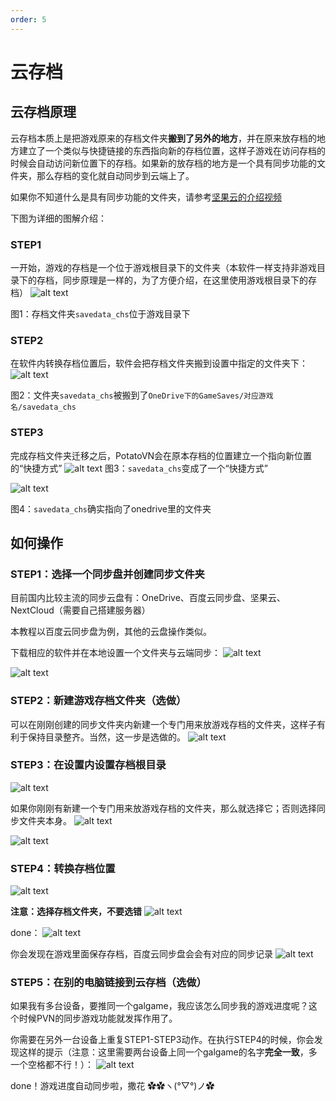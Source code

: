 ```yaml
---
order: 5
---
```


# 云存档

## 云存档原理
云存档本质上是把游戏原来的存档文件夹**搬到了另外的地方**，并在原来放存档的地方建立了一个类似与快捷链接的东西指向新的存档位置，这样子游戏在访问存档的时候会自动访问新位置下的存档。如果新的放存档的地方是一个具有同步功能的文件夹，那么存档的变化就自动同步到云端上了。

如果你不知道什么是具有同步功能的文件夹，请参考[坚果云的介绍视频](https://www.bilibili.com/video/BV1oK4y157LX/)

下图为详细的图解介绍：
### STEP1
一开始，游戏的存档是一个位于游戏根目录下的文件夹（本软件一样支持非游戏目录下的存档，同步原理是一样的，为了方便介绍，在这里使用游戏根目录下的存档）
![alt text](./images/cloud-savedata/cloud-savedata1.png)

图1：存档文件夹`savedata_chs`位于游戏目录下

### STEP2
在软件内转换存档位置后，软件会把存档文件夹搬到设置中指定的文件夹下：
![alt text](./images/cloud-savedata/cloud-savedata2.png)

图2：文件夹`savedata_chs`被搬到了`OneDrive下的GameSaves/对应游戏名/savedata_chs` 

### STEP3
完成存档文件夹迁移之后，PotatoVN会在原本存档的位置建立一个指向新位置的“快捷方式”
![alt text](./images/cloud-savedata/cloud-savedata3.png)
图3：`savedata_chs`变成了一个“快捷方式”

![alt text](./images/cloud-savedata/cloud-savedata4.png)

图4：`savedata_chs`确实指向了onedrive里的文件夹

## 如何操作
### STEP1：选择一个同步盘并创建同步文件夹
目前国内比较主流的同步云盘有：OneDrive、百度云同步盘、坚果云、NextCloud（需要自己搭建服务器）

本教程以百度云同步盘为例，其他的云盘操作类似。

下载相应的软件并在本地设置一个文件夹与云端同步：
![alt text](./images/cloud-savedata/cloud-savedata5.png)

![alt text](./images/cloud-savedata/cloud-savedata6.png)

### STEP2：新建游戏存档文件夹（选做）
可以在刚刚创建的同步文件夹内新建一个专门用来放游戏存档的文件夹，这样子有利于保持目录整齐。当然，这一步是选做的。
![alt text](./images/cloud-savedata/cloud-savedata7.png)

### STEP3：在设置内设置存档根目录
![alt text](./images/cloud-savedata/cloud-savedata8.png)

如果你刚刚有新建一个专门用来放游戏存档的文件夹，那么就选择它；否则选择同步文件夹本身。
![alt text](./images/cloud-savedata/cloud-savedata9.png)

![alt text](./images/cloud-savedata/cloud-savedata10.png)

### STEP4：转换存档位置
![alt text](./images/cloud-savedata/cloud-savedata11.png)

**注意：选择存档文件夹，不要选错**
![alt text](./images/cloud-savedata/cloud-savedata12.png)

done：
![alt text](./images/cloud-savedata/cloud-savedata13.png)

你会发现在游戏里面保存存档，百度云同步盘会会有对应的同步记录
![alt text](./images/cloud-savedata/cloud-savedata14.png)


### STEP5：在别的电脑链接到云存档（选做）
如果我有多台设备，要推同一个galgame，我应该怎么同步我的游戏进度呢？这个时候PVN的同步游戏功能就发挥作用了。

你需要在另外一台设备上重复STEP1-STEP3动作。在执行STEP4的时候，你会发现这样的提示（注意：这里需要两台设备上同一个galgame的名字**完全一致**，多一个空格都不行！）：
![alt text](./images/cloud-savedata/cloud-savedata15.png)

done！游戏进度自动同步啦，撒花 ✿✿ヽ(°▽°)ノ✿